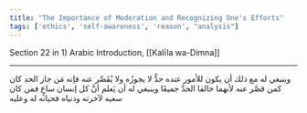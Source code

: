 ```yaml
---
title: "The Importance of Moderation and Recognizing One's Efforts"
tags: ['ethics', 'self-awareness', 'reason', "analysis"]
---
```


 Section 22 in 1) Arabic Introduction, [[Kalīla wa-Dimna]]

---
وينبغي له مع ذلك أن يكون للأمور عنده حدٌّ لا يجوزُه ولا يُقَصِّر عنه فإنه مَن جاز الحد كان كمن قصَّر عنه لأنهما خالفا الحدَّ جميعًا وينبغي له أن يَعلم أنَّ كل إنسان ساعٍ فمن كان سعيه لآخرته ودنياه فحياته له وعليه
